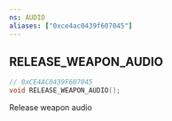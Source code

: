 ```yaml
---
ns: AUDIO
aliases: ["0xce4ac0439f607045"]
---
```

## RELEASE_WEAPON_AUDIO

```c
// 0xCE4AC0439F607045
void RELEASE_WEAPON_AUDIO();
```

Release weapon audio


